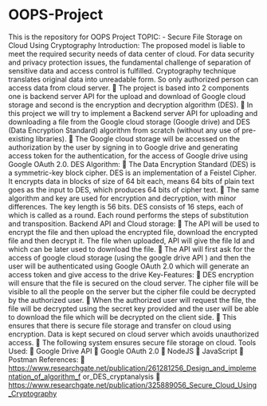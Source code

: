 # OOPS-Project
This is the repository for OOPS Project
TOPIC: - Secure File Storage on Cloud Using Cryptography
Introduction:
The proposed model is liable to meet the required security needs of data center of cloud. For data
security and privacy protection issues, the fundamental challenge of separation of sensitive data and
access control is fulfilled. Cryptography technique translates original data into unreadable form. So
only authorized person can access data from cloud server.
 The project is based into 2 components one is backend server API for the upload and download of
Google cloud storage and second is the encryption and decryption algorithm (DES).
 In this project we will try to implement a Backend server API for uploading and downloading a
file from the Google cloud storage (Google drive) and DES (Data Encryption Standard)
algorithm from scratch (without any use of pre-existing libraries).
 The Google cloud storage will be accessed on the authorization by the user by signing in to Google
drive and generating access token for the authentication, for the access of Google drive using
Google OAuth 2.0. 
DES Algorithm:
 The Data Encryption Standard (DES) is a symmetric-key block cipher. DES is an implementation
of a Feistel Cipher. It encrypts data in blocks of size of 64 bit each, means 64 bits of plain text goes
as the input to DES, which produces 64 bits of cipher text.
 The same algorithm and key are used for encryption and decryption, with minor differences. The
key length is 56 bits. DES consists of 16 steps, each of which is called as a round. Each round
performs the steps of substitution and transposition.
Backend API and Cloud storage:
 The API will be used to encrypt the file and then upload the encrypted file, download the encrypted
file and then decrypt it. The file when uploaded, API will give the file Id and which can be later
used to download the file.
 The API will first ask for the access of google cloud storage (using the google drive API ) and then
the user will be authenticated using Google OAuth 2.0 which will generate an access token and
give access to the drive
Key-Features:
 DES encryption will ensure that the file is secured on the cloud server. The cipher file will be
visible to all the people on the server but the cipher file could be decrypted by the authorized user.
 When the authorized user will request the file, the file will be decrypted using the secret key
provided and the user will be able to download the file which will be decrypted on the client side.
 This ensures that there is secure file storage and transfer on cloud using encryption. Data is kept
secured on cloud server which avoids unauthorized access.
 The following system ensures secure file storage on cloud.
Tools Used:
 Google Drive API
 Google OAuth 2.0
 NodeJS
 JavaScript
 Postman
References:
 https://www.researchgate.net/publication/261281256_Design_and_implementation_of_algorithm_f
or_DES_cryptanalysis
 https://www.researchgate.net/publication/325889056_Secure_Cloud_Using_Cryptography
